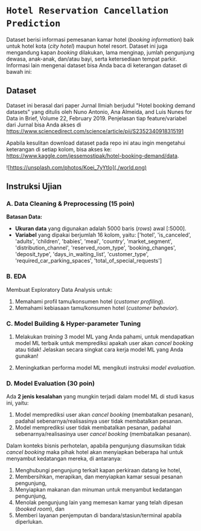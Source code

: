#  ``Hotel Reservation Cancellation Prediction``

Dataset berisi informasi pemesanan kamar hotel (*booking information*) baik untuk hotel kota (*city hotel*) maupun hotel resort. Dataset ini juga mengandung kapan *booking* dilakukan, lama menginap, jumlah pengunjung dewasa, anak-anak, dan/atau bayi, serta ketersediaan tempat parkir. Informasi lain mengenai dataset bisa Anda baca di keterangan dataset di bawah ini:

## **Dataset**

Dataset ini berasal dari paper Jurnal Ilmiah berjudul "Hotel booking demand datasets" yang ditulis oleh Nuno Antonio, Ana Almeida, and Luis Nunes for Data in Brief, Volume 22, February 2019. Penjelasan tiap feature/variabel dari Jurnal bisa Anda akses di  https://www.sciencedirect.com/science/article/pii/S2352340918315191

Apabila kesulitan download dataset pada repo ini atau ingin mengetahui keterangan di setiap kolom, bisa akses ke: https://www.kaggle.com/jessemostipak/hotel-booking-demand/data. 

![https://unsplash.com/photos/Koei_7yYtIo](./world.png)

## **Instruksi Ujian**

### **A. Data Cleaning & Preprocessing** (15 poin)

__Batasan Data:__
* __Ukuran data__ yang digunakan adalah 5000 baris (_rows_) awal [:5000].
* __Variabel__ yang dipakai berjumlah 16 kolom, yaitu: ['hotel', 'is_canceled', 'adults', 'children', 'babies', 'meal', 'country', 'market_segment', 'distribution_channel', 'reserved_room_type', 'booking_changes', 'deposit_type', 'days_in_waiting_list', 'customer_type', 'required_car_parking_spaces', 'total_of_special_requests']

### **B. EDA** 
Membuat Exploratory Data Analysis untuk:
1) Memahami profil tamu/konsumen hotel (_customer profiling_).
2) Memahami kebiasaan tamu/konsumen hotel (_customer behavior_).

### **C. Model Building & Hyper-parameter Tuning** 
1) Melakukan _training_ 3  model ML yang Anda pahami, untuk mendapatkan model ML terbaik untuk memprediksi apakah user akan *cancel booking* atau tidak! Jelaskan secara singkat cara kerja model ML yang Anda gunakan!

2) Meningkatkan performa model ML mengikuti instruksi *model evaluation*. 

### **D. Model Evaluation** (30 poin)
Ada **2 jenis kesalahan** yang mungkin terjadi dalam model ML di studi kasus ini, yaitu:
1. Model memprediksi user akan *cancel booking* (membatalkan pesanan), padahal sebenarnya/realisasinya user tidak membatalkan pesanan.
2. Model memprediksi user tidak membatalkan pesanan, padahal sebenarnya/realisasinya user *cancel booking* (membatalkan pesanan).

Dalam konteks bisnis perhotelan, apabila pengunjung diasumsikan tidak *cancel booking* maka pihak hotel akan menyiapkan beberapa hal untuk menyambut kedatangan mereka, di antaranya:
1. Menghubungi pengunjung terkait kapan perkiraan datang ke hotel,
2. Membersihkan, merapikan, dan menyiapkan kamar sesuai pesanan pengunjung,
3. Menyiapkan makanan dan minuman untuk menyambut kedatangan pengunjung,
4. Menolak pengunjung lain yang memesan kamar yang telah dipesan (*booked room*), dan
5. Memberi layanan penjemputan di bandara/stasiun/terminal apabila diperlukan.